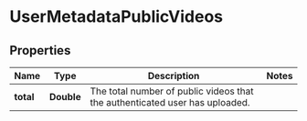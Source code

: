 

# UserMetadataPublicVideos


## Properties

| Name | Type | Description | Notes |
|------------ | ------------- | ------------- | -------------|
|**total** | **Double** | The total number of public videos that the authenticated user has uploaded. |  |



